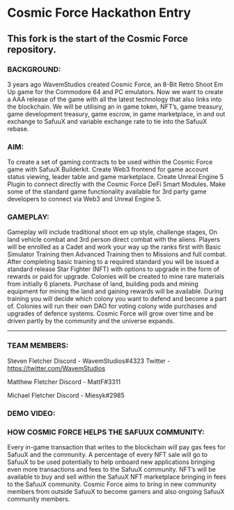 # Cosmic Force Hackathon Entry

## This fork is the start of the Cosmic Force repository.

### BACKGROUND:
3 years ago WavemStudios created Cosmic Force, an 8-Bit Retro Shoot Em Up game for the Commodore 64 and PC emulators. Now we want to create a AAA release of the game with all the latest technology that also links into the blockchain.
We will be utilising an in game token, NFT’s, game treasury, game development treasury, game escrow, in game marketplace, in and out exchange to SafuuX and variable exchange rate to tie into the SafuuX rebase.

### AIM:
To create a set of gaming contracts to be used within the Cosmic Force game with SafuuX Builderkit. Create Web3 frontend for game account status viewing, leader table and game marketplace. Create Unreal Engine 5 Plugin to connect directly with the Cosmic Force DeFi Smart Modules. Make some of the standard game functionality available for 3rd party game developers to connect via Web3 and Unreal Engine 5.

### GAMEPLAY:
Gameplay will include traditional shoot em up style, challenge stages, On land vehicle combat and 3rd person direct combat with the aliens.
Players will be enrolled as a Cadet and work your way up the ranks first with Basic Simulator Training then Advanced Training then to Missions and full combat.
After completing basic training to a required standard you will be issued a standard release Star Fighter (NFT) with options to upgrade in the form of rewards or paid for upgrade.
Colonies will be created to mine rare materials from initially 6 planets. Purchase of land, building pods and mining equipment for mining the land and gaining rewards will be available. During training you will decide which colony you want to defend and become a part of. Colonies will run their own DAO for voting colony wide purchases and upgrades of defence systems. Cosmic Force will grow over time and be driven partly by the community and the universe expands.

---

### TEAM MEMBERS:
Steven Fletcher
Discord - WavemStudios#4323
Twitter - https://twitter.com/WavemStudios

Matthew Fletcher
Discord - MattF#3311

Michael Fletcher
Discord - Miesyk#2985


### DEMO VIDEO:

### HOW COSMIC FORCE HELPS THE SAFUUX COMMUNITY:

Every in-game transaction that writes to the blockchain will pay gas fees for SafuuX and the community.
A percentage of every NFT sale will go to SafuuX to be used potentially to help onboard new applications bringing even more transactions and fees to the SafuuX community.
NFT’s will be available to buy and sell within the SafuuX NFT marketplace bringing in fees to the SafuuX community.
Cosmic Force aims to bring in new community members from outside SafuuX to become gamers and also ongoing SafuuX community members.

